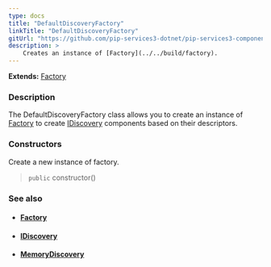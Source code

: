 ```yaml
---
type: docs
title: "DefaultDiscoveryFactory"
linkTitle: "DefaultDiscoveryFactory"
gitUrl: "https://github.com/pip-services3-dotnet/pip-services3-components-dotnet"
description: >
    Creates an instance of [Factory](../../build/factory).
---
```


**Extends:** [Factory](../../build/factory)

### Description

The DefaultDiscoveryFactory class allows you to create an instance of [Factory](../../build/factory) to create [IDiscovery](../idiscovery) components based on their descriptors.

### Constructors
Create a new instance of factory.

> `public` constructor()


### See also 
- #### [Factory](../../build/factory)
- #### [IDiscovery](../idiscovery)
- #### [MemoryDiscovery](../memory_discovery)
